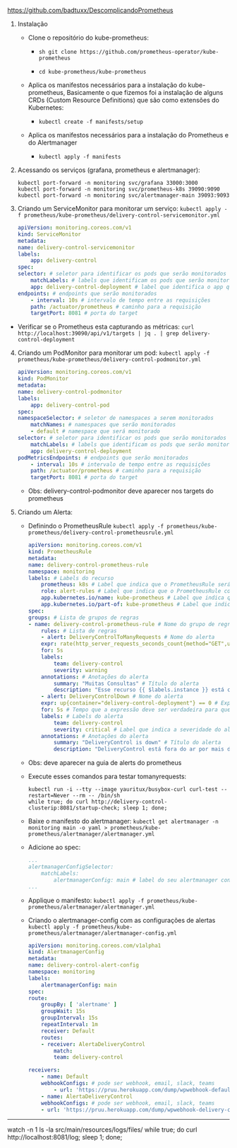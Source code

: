 https://github.com/badtuxx/DescomplicandoPrometheus

1. Instalação
    * Clone o repositório do kube-prometheus:
        - `sh git clone https://github.com/prometheus-operator/kube-prometheus `

        - `cd kube-prometheus/kube-prometheus`

    * Aplica os manifestos necessários para a instalação do kube-prometheus, Basicamente o que fizemos foi a instalação de alguns CRDs (Custom Resource Definitions) que são como extensões do Kubernetes:
        - ` kubectl create -f manifests/setup `

    * Aplica os manifestos necessários para a instalação do Prometheus e do Alertmanager
        - ` kubectl apply -f manifests `

2. Acessando os serviços (grafana, prometheus e alertmanager):

    ```kubectl
    kubectl port-forward -n monitoring svc/grafana 33000:3000
    kubectl port-forward -n monitoring svc/prometheus-k8s 39090:9090
    kubectl port-forward -n monitoring svc/alertmanager-main 39093:9093
    ```

3. Criando um ServiceMonitor para monitorar um serviço: ` kubectl apply -f prometheus/kube-prometheus/delivery-control-servicemonitor.yml  `
    ```yml
    apiVersion: monitoring.coreos.com/v1
    kind: ServiceMonitor
    metadata:
    name: delivery-control-servicemonitor
    labels:
        app: delivery-control
    spec:
    selector: # seletor para identificar os pods que serão monitorados
        matchLabels: # labels que identificam os pods que serão monitorados
        app: delivery-control-deployment # label que identifica o app que será monitorado
    endpoints: # endpoints que serão monitorados
        - interval: 10s # intervalo de tempo entre as requisições
        path: /actuator/prometheus # caminho para a requisição
        targetPort: 8081 # porta do target
    ```
* Verificar se o Prometheus esta capturando as métricas: `curl http://localhost:39090/api/v1/targets | jq . | grep delivery-control-deployment`

4. Criando um PodMonitor para monitorar um pod: ` kubectl apply -f prometheus/kube-prometheus/delivery-control-podmonitor.yml  `
    ```yml
    apiVersion: monitoring.coreos.com/v1
    kind: PodMonitor
    metadata:
    name: delivery-control-podmonitor
    labels:
        app: delivery-control-pod
    spec:
    namespaceSelector: # seletor de namespaces a serem monitorados
        matchNames: # namespaces que serão monitorados
        - default # namespace que será monitorado
    selector: # seletor para identificar os pods que serão monitorados
        matchLabels: # labels que identificam os pods que serão monitorados
        app: delivery-control-deployment
    podMetricsEndpoints: # endpoints que serão monitorados
        - interval: 10s # intervalo de tempo entre as requisições
        path: /actuator/prometheus # caminho para a requisição
        targetPort: 8081 # porta do target
    ```
    * Obs: delivery-control-podmonitor deve aparecer nos targets do prometheus

5. Criando um Alerta:
    * Definindo o PrometheusRule ` kubectl apply -f prometheus/kube-prometheus/delivery-control-prometheusrule.yml `
        ```yml
        apiVersion: monitoring.coreos.com/v1
        kind: PrometheusRule
        metadata:
        name: delivery-control-prometheus-rule
        namespace: monitoring
        labels: # Labels do recurso
            prometheus: k8s # Label que indica que o PrometheusRule será utilizado pelo Prometheus do Kubernetes
            role: alert-rules # Label que indica que o PrometheusRule contém regras de alerta
            app.kubernetes.io/name: kube-prometheus # Label que indica que o PrometheusRule faz parte do kube-prometheus
            app.kubernetes.io/part-of: kube-prometheus # Label que indica que o PrometheusRule faz parte do kube-prometheus
        spec:
        groups: # Lista de grupos de regras
        - name: delivery-control-prometheus-rule # Nome do grupo de regras
            rules: # Lista de regras
            - alert: DeliveryControlToManyRequests # Nome do alerta
            expr: rate(http_server_requests_seconds_count{method="GET",uri="/startup-check"}[10m]) > 0.02 # Expressão que será utilizada para disparar o alerta
            for: 5s
            labels:
                team: delivery-control
                severity: warning
            annotations: # Anotações do alerta
                summary: "Muitas Consultas" # Título do alerta
                description: "Esse recurso {{ $labels.instance }} está com muitas consultas ({{ $value }})" # Descrição do alerta
            - alert: DeliveryControlDown # Nome do alerta
            expr: up{container="delivery-control-deployment"} == 0 # Expressão que será utilizada para disparar o alerta
            for: 5s # Tempo que a expressão deve ser verdadeira para que o alerta seja disparado
            labels: # Labels do alerta
                team: delivery-control
                severity: critical # Label que indica a severidade do alerta
            annotations: # Anotações do alerta
                summary: "DeliveryControl is down" # Título do alerta
                description: "DeliveryControl está fora do ar por mais de 5s. Nome do pod {{ $labels.pod }}" # Descrição do alerta
        ```
    * Obs: deve aparecer na guia de alerts do prometheus
    * Execute esses comandos para testar tomanyrequests:
        ```kubernetes
        kubectl run -i --tty --image yauritux/busybox-curl curl-test --restart=Never --rm -- /bin/sh
        while true; do curl http://delivery-control-clusterip:8081/startup-check; sleep 1; done;
        ```
    
    * Baixe o manifesto do alertmanager: ` kubectl get alertmanager -n monitoring main -o yaml > prometheus/kube-prometheus/alertmanager/alertmanager.yml `
    * Adicione ao spec:
        ```yml
        ...
        alertmanagerConfigSelector:
            matchLabels:
                alertmanagerConfig: main # label do seu alertmanager config
        ...
        ```
    * Applique o manifesto: ` kubectl apply -f prometheus/kube-prometheus/alertmanager/alertmanager.yml `
    * Criando o alertmanager-config com as configurações de alertas ` kubectl apply -f prometheus/kube-prometheus/alertmanager/alertmanager-config.yml `
        ```yml
        apiVersion: monitoring.coreos.com/v1alpha1
        kind: AlertmanagerConfig
        metadata:
        name: delivery-control-alert-config
        namespace: monitoring
        labels:
            alertmanagerConfig: main
        spec:
        route:
            groupBy: [ 'alertname' ]
            groupWait: 15s
            groupInterval: 15s
            repeatInterval: 1m
            receiver: Default
            routes:
            - receiver: AlertaDeliveryControl
                match:
                team: delivery-control

        receivers:
            - name: Default
            webhookConfigs: # pode ser webhook, email, slack, teams
                - url: 'https://pruu.herokuapp.com/dump/wpwebhook-default'
            - name: AlertaDeliveryControl
            webhookConfigs: # pode ser webhook, email, slack, teams
            - url: 'https://pruu.herokuapp.com/dump/wpwebhook-delivery-control'

        ```


---

watch -n 1 ls -la src/main/resources/logs/files/
while true; do curl http://localhost:8081/log; sleep 1; done;